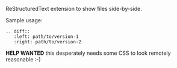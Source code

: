ReStructuredText extension to show files side-by-side.

Sample usage:

```
.. diff::
   :left: path/to/version-1
   :right: path/to/version-2
```

**HELP WANTED** this desperately needs some CSS to look remotely reasonable :-)
